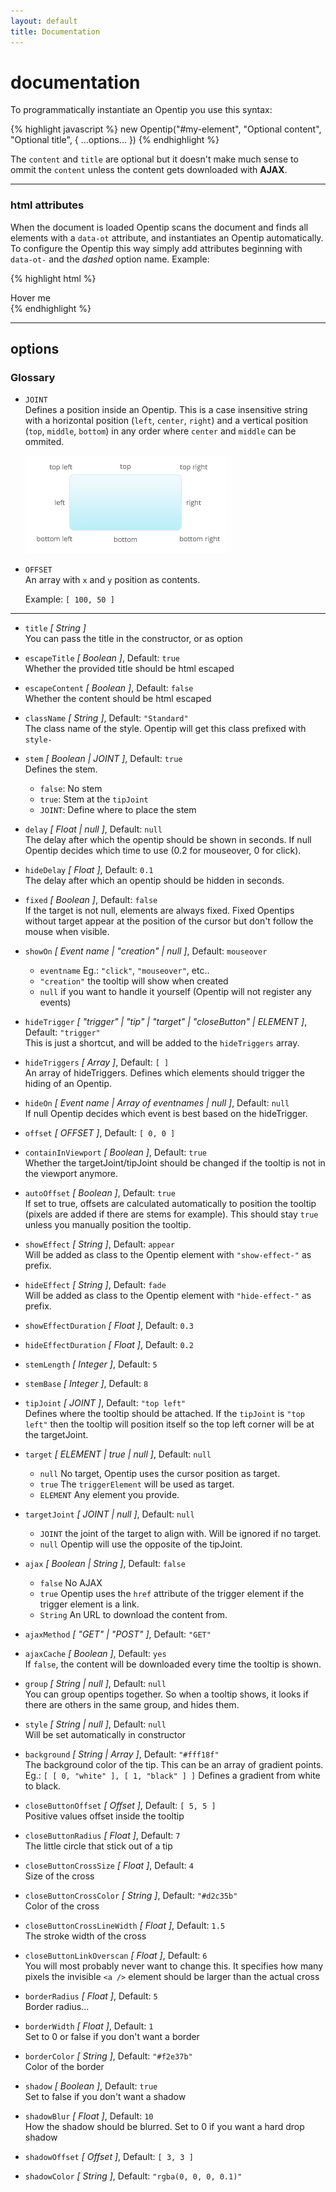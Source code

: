 ```yaml
---
layout: default
title: Documentation
---
```


documentation
=============

To programmatically instantiate an Opentip you use this syntax:

{% highlight javascript %}
new Opentip("#my-element", "Optional content", "Optional title", { ...options... })
{% endhighlight %}

The `content` and `title` are optional but it doesn't make much sense to ommit
the `content` unless the content gets downloaded with **AJAX**.

* * *

### html attributes


When the document is loaded Opentip scans the document and finds all elements
with a `data-ot` attribute, and instantiates an Opentip automatically. To
configure the Opentip this way simply add attributes beginning with `data-ot-`
and the *dashed* option name. Example:

{% highlight html %}
<div data-ot="The content" data-ot-delay="2" data-ot-hide-trigger="closeButton">Hover me</div>
{% endhighlight %}


* * *


options
-------

### Glossary

- `JOINT`  
  Defines a position inside an Opentip. This is a case insensitive
  string with a horizontal position (`left`, `center`, `right`) and a vertical
  position (`top`, `middle`, `bottom`) in any order where `center` and `middle`
  can be ommited.

  ![Joints examples](images/joints.png)

- `OFFSET`  
  An array with `x` and `y` position as contents.

  Example: `[ 100, 50 ]`

* * *

- `title` *\[ String \]*  
  You can pass the title in the constructor, or as option

- `escapeTitle` *\[ Boolean \]*, Default: `true`  
  Whether the provided title should be html escaped

- `escapeContent` *\[ Boolean \]*, Default: `false`  
  Whether the content should be html escaped

- `className` *\[ String \]*, Default: `"Standard"`  
  The class name of the style. Opentip will get this class prefixed with `style-`

- `stem` *\[ Boolean | JOINT \]*, Default: `true`  
  Defines the stem.
  - `false`: No stem
  - `true`: Stem at the `tipJoint`
  - `JOINT`: Define where to place the stem

- `delay` *\[ Float | null \]*, Default: `null`  
  The delay after which the opentip should be shown in seconds. If null Opentip decides which
  time to use (0.2 for mouseover, 0 for click).

- `hideDelay` *\[ Float \]*, Default: `0.1`  
  The delay after which an opentip should be hidden in seconds.

- `fixed` *\[ Boolean \]*, Default: `false`  
  If the target is not null, elements are always fixed. Fixed Opentips without
  target appear at the position of the cursor but don't follow the mouse when visible.

- `showOn` *\[ Event name | "creation" | null \]*, Default: `mouseover`  
  - `eventname` Eg.: `"click"`, `"mouseover"`, etc..
  - `"creation"` the tooltip will show when created
  - `null` if you want to handle it yourself (Opentip will not register any events)

- `hideTrigger` *\[ "trigger" | "tip" | "target" | "closeButton" | ELEMENT \]*, Default: `"trigger"`  
  This is just a shortcut, and will be added to the `hideTriggers` array.

- `hideTriggers` *\[ Array \]*, Default: `[ ]`  
  An array of hideTriggers. Defines which elements should trigger the hiding of an Opentip.

- `hideOn` *\[ Event name | Array of eventnames | null \]*, Default: `null`  
  If null Opentip decides which event is best based on the hideTrigger.

- `offset` *\[ OFFSET \]*, Default: `[ 0, 0 ]`  

- `containInViewport` *\[ Boolean \]*, Default: `true`  
  Whether the targetJoint/tipJoint should be changed if the tooltip is not in
  the viewport anymore.

- `autoOffset` *\[ Boolean \]*, Default: `true`  
  If set to true, offsets are calculated automatically to position the tooltip
  (pixels are added if there are stems for example). This should stay `true` unless
  you manually position the tooltip.

- `showEffect` *\[ String \]*, Default: `appear`  
  Will be added as class to the Opentip element with `"show-effect-"` as prefix.

- `hideEffect` *\[ String \]*, Default: `fade`  
  Will be added as class to the Opentip element with `"hide-effect-"` as prefix.

- `showEffectDuration` *\[ Float \]*, Default: `0.3`  

- `hideEffectDuration` *\[ Float \]*, Default: `0.2`  

- `stemLength` *\[ Integer \]*, Default: `5`  

- `stemBase` *\[ Integer \]*, Default: `8`  

- `tipJoint` *\[ JOINT \]*, Default: `"top left"`  
  Defines where the tooltip should be attached. If the `tipJoint` is `"top left"`
  then the tooltip will position itself so the top left corner will be at the
  targetJoint.

- `target` *\[ ELEMENT | true | null \]*, Default: `null`  
  - `null` No target, Opentip uses the cursor position as target.
  - `true` The `triggerElement` will be used as target.
  - `ELEMENT` Any element you provide.

- `targetJoint` *\[ JOINT | null \]*, Default: `null`  
  - `JOINT` the joint of the target to align with. Will be ignored if no target.
  - `null` Opentip will use the opposite of the tipJoint.

- `ajax` *\[ Boolean | String \]*, Default: `false`  
  - `false` No AJAX
  - `true` Opentip uses the `href` attribute of the trigger element if the
    trigger element is a link.
  - `String` An URL to download the content from.

- `ajaxMethod` *\[ "GET" | "POST" \]*, Default: `"GET"`  

- `ajaxCache` *\[ Boolean \]*, Default: `yes`  
  If `false`, the content will be downloaded every time the tooltip is shown.

- `group` *\[ String | null \]*, Default: `null`  
  You can group opentips together. So when a tooltip shows, it looks if there are others in the same group, and hides them.

- `style` *\[ String | null \]*, Default: `null`  
  Will be set automatically in constructor

- `background` *\[ String | Array \]*, Default: `"#fff18f"`  
  The background color of the tip. This can be an array of gradient points.
  Eg.: `[ [ 0, "white" ], [ 1, "black" ] ]` Defines a gradient from white to black.

- `closeButtonOffset` *\[ Offset \]*, Default: `[ 5, 5 ]`  
  Positive values offset inside the tooltip

- `closeButtonRadius` *\[ Float \]*, Default: `7`  
  The little circle that stick out of a tip

- `closeButtonCrossSize` *\[ Float \]*, Default: `4`  
  Size of the cross

- `closeButtonCrossColor` *\[ String \]*, Default: `"#d2c35b"`  
  Color of the cross

- `closeButtonCrossLineWidth` *\[ Float \]*, Default: `1.5`  
  The stroke width of the cross

- `closeButtonLinkOverscan` *\[ Float \]*, Default: `6`  
  You will most probably never want to change this.
  It specifies how many pixels the invisible `<a />` element should be larger
  than the actual cross

- `borderRadius` *\[ Float \]*, Default: `5`  
  Border radius...

- `borderWidth` *\[ Float \]*, Default: `1`  
  Set to 0 or false if you don't want a border

- `borderColor` *\[ String \]*, Default: `"#f2e37b"`  
  Color of the border

- `shadow` *\[ Boolean \]*, Default: `true`  
  Set to false if you don't want a shadow

- `shadowBlur` *\[ Float \]*, Default: `10`  
  How the shadow should be blurred. Set to 0 if you want a hard drop shadow 

- `shadowOffset` *\[ Offset \]*, Default: `[ 3, 3 ]`  

- `shadowColor` *\[ String \]*, Default: `"rgba(0, 0, 0, 0.1)"`  

